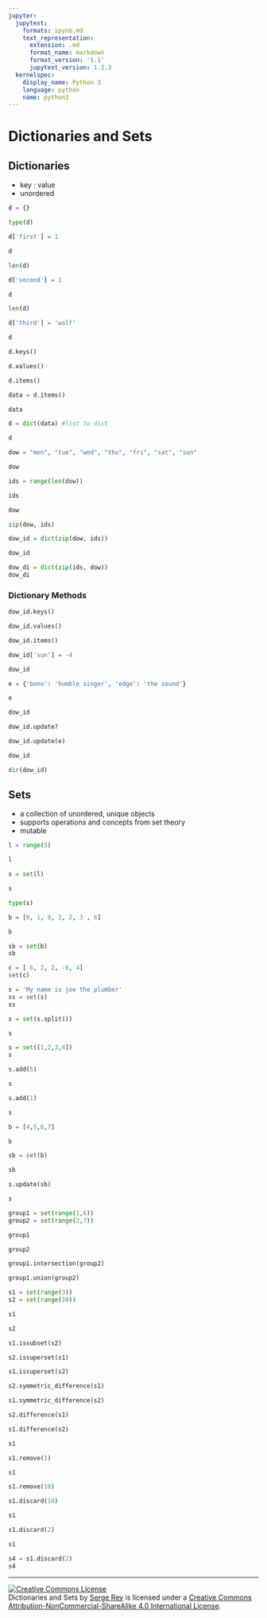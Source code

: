 ```yaml
---
jupyter:
  jupytext:
    formats: ipynb,md
    text_representation:
      extension: .md
      format_name: markdown
      format_version: '1.1'
      jupytext_version: 1.2.3
  kernelspec:
    display_name: Python 3
    language: python
    name: python3
---
```


# Dictionaries and Sets


## Dictionaries

* key : value 
* unordered

```python
d = {}
```

```python
type(d)
```

```python
d['first'] = 1
```

```python
d
```

```python
len(d)
```

```python
d['second'] = 2
```

```python
d
```

```python
len(d)
```

```python
d['third'] = 'wolf'
```

```python
d
```

```python
d.keys()
```

```python
d.values()
```

```python
d.items()
```

```python
data = d.items()
```

```python
data
```

```python
d = dict(data) #list to dict
```

```python
d
```

```python
dow = "mon", "tue", "wed", "thu", "fri", "sat", "sun"
```

```python
dow
```

```python
ids = range(len(dow))
```

```python
ids
```

```python
dow
```

```python
zip(dow, ids)
```

```python
dow_id = dict(zip(dow, ids))
```

```python
dow_id
```

```python
dow_di = dict(zip(ids, dow))
dow_di
```

### Dictionary Methods

```python
dow_id.keys()
```

```python
dow_id.values()
```

```python
dow_id.items()
```

```python
dow_id['sun'] = -4
```

```python
dow_id
```

```python
e = {'bono': 'humble singer', 'edge': 'the sound'}
```

```python
e
```

```python
dow_id
```

```python
dow_id.update?
```

```python
dow_id.update(e)
```

```python
dow_id
```

```python
dir(dow_id)
```

## Sets

* a collection of unordered, unique objects
* supports operations and concepts from set theory
* mutable

```python
l = range(5)
```

```python
l
```

```python
s = set(l)
```

```python
s
```

```python
type(s)
```

```python
b = [0, 1, 0, 2, 2, 3 , 6]
```

```python
b
```

```python
sb = set(b)
sb
```

```python
c = [ 6, 2, 2, -6, 4]
set(c)
```

```python
s = 'My name is joe the plumber'
ss = set(s)
ss
```

```python
s = set(s.split())
```

```python
s
```

```python
s = set([1,2,3,4])
s
```

```python
s.add(5)
```

```python
s
```

```python
s.add(1)
```

```python
s
```

```python
b = [4,5,6,7]
```

```python
b
```

```python
sb = set(b)
```

```python
sb
```

```python
s.update(sb)
```

```python
s
```

```python
group1 = set(range(1,6))
group2 = set(range(2,7))
```

```python
group1
```

```python
group2
```

```python
group1.intersection(group2)
```

```python
group1.union(group2)
```

```python
s1 = set(range(3))
s2 = set(range(10))
```

```python
s1
```

```python
s2
```

```python
s1.issubset(s2)
```

```python
s2.issuperset(s1)
```

```python
s1.issuperset(s2)
```

```python
s2.symmetric_difference(s1)
```

```python
s1.symmetric_difference(s2)
```

```python
s2.difference(s1)
```

```python
s1.difference(s2)
```

```python
s1
```

```python
s1.remove(1)
```

```python
s1
```

```python
s1.remove(10)
```

```python
s1.discard(10)
```

```python
s1
```

```python
s1.discard(2)
```

```python
s1
```

```python
s4 = s1.discard(2)
s4
```

---

<a rel="license" href="http://creativecommons.org/licenses/by-nc-
sa/4.0/"><img alt="Creative Commons License" style="border-width:0"
src="https://i.creativecommons.org/l/by-nc-sa/4.0/88x31.png" /></a><br /><span
xmlns:dct="http://purl.org/dc/terms/" property="dct:title">Dictionaries and Sets</span> by <a xmlns:cc="http://creativecommons.org/ns#"
href="http://sergerey.org" property="cc:attributionName"
rel="cc:attributionURL">Serge Rey</a> is licensed under a <a
rel="license" href="http://creativecommons.org/licenses/by-nc-sa/4.0/">Creative
Commons Attribution-NonCommercial-ShareAlike 4.0 International License</a>.
